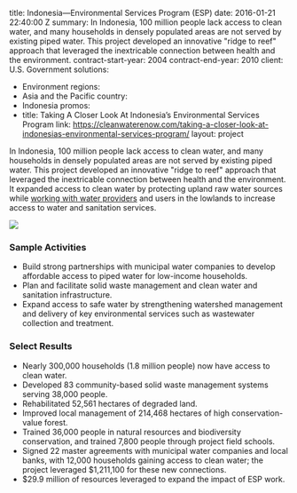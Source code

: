 
title: Indonesia—Environmental Services Program (ESP)
date: 2016-01-21 22:40:00 Z
summary: In Indonesia, 100 million people lack access to clean water, and many households
  in densely populated areas are not served by existing piped water. This project
  developed an innovative "ridge to reef" approach that leveraged the inextricable
  connection between health and the environment.
contract-start-year: 2004
contract-end-year: 2010
client: U.S. Government
solutions:
- Environment
regions:
- Asia and the Pacific
country:
- Indonesia
promos:
- title: Taking A Closer Look At Indonesia’s Environmental Services Program
  link: https://cleanwaterenow.com/taking-a-closer-look-at-indonesias-environmental-services-program/
layout: project


In Indonesia, 100 million people lack access to clean water, and many households in densely populated areas are not served by existing piped water. This project developed an innovative "ridge to reef" approach that leveraged the inextricable connection between health and the environment. It expanded access to clean water by protecting upland raw water sources while [working with water providers](https://www.globalwaters.org/resources/assets/indonesia-environmental-service-program-esp-evaluation) and users in the lowlands to increase access to water and sanitation services.

![][1]

### Sample Activities

* Build strong partnerships with municipal water companies to develop affordable access to piped water for low-income households.
* Plan and facilitate solid waste management and clean water and sanitation infrastructure.
* Expand access to safe water by strengthening watershed management and delivery of key environmental services such as wastewater collection and treatment.

### Select Results

* Nearly 300,000 households (1.8 million people) now have access to clean water.
* Developed 83 community-based solid waste management systems serving 38,000 people.
* Rehabilitated 52,561 hectares of degraded land.
* Improved local management of 214,468 hectares of high conservation-value forest.
* Trained 36,000 people in natural resources and biodiversity conservation, and trained 7,800 people through project field schools.
* Signed 22 master agreements with municipal water companies and local banks, with 12,000 households gaining access to clean water; the project leveraged $1,211,100 for these new connections.
* $29.9 million of resources leveraged to expand the impact of ESP work.

[1]: https://assetify-dai.com/projects/ESP.jpg

